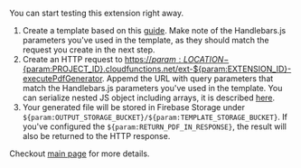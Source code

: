 You can start testing this extension right away. 

1. Create a template based on this [guide](./PREINSTALL.md). Make note of the Handlebars.js parameters you've 
used in the template, as they should match the request you create in the next step.  
1. Create an HTTP request to 
[https://${param:LOCATION}-${param:PROJECT_ID}.cloudfunctions.net/ext-${param:EXTENSION_ID}-executePdfGenerator](). 
Appemd the URL with query parameters that match the Handlebars.js 
parameters you've used in the template. You can serialize nested JS object including arrays, it is described [here](https://www.npmjs.com/package/qs).
1. Your generated file will be stored in Firebase Storage under 
`${param:OUTPUT_STORAGE_BUCKET}/${param:TEMPLATE_STORAGE_BUCKET}`. If you've configured the 
`${param:RETURN_PDF_IN_RESPONSE}`, the result will also be returned to the HTTP response.

Checkout [main page](..) for more details.
